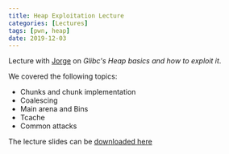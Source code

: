 ```yaml
---
title: Heap Exploitation Lecture
categories: [Lectures]
tags: [pwn, heap]
date: 2019-12-03
---
```


Lecture with [Jorge](https://twitter.com/jorge_cmartins) on *Glibc's Heap basics and how to exploit it*.  

We covered the following topics:
- Chunks and chunk implementation
- Coalescing
- Main arena and Bins
- Tcache
- Common attacks


The lecture slides can be [downloaded here](https://github.com/SecTT/Exercises/wiki/files/Pwn-Techniques/HeapBasics.pdf)
